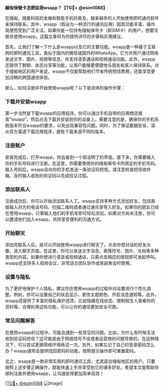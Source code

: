 **緬甸保號卡怎麽註冊wsapp？【TG💪+ @esim1088】**

在缅甸，随着科技的发展和智能手机的普及，越来越多的人开始使用即时通讯软件来保持联系。其中，wsapp（假设为一种流行的通讯应用）因其功能丰富、操作简便而受到广泛关注。如果你是一位持有缅甸保号卡（即SIM卡）的用户，想要注册并使用wsapp，这篇文章将为你提供详尽的步骤和实用建议。

首先，让我们了解一下什么是wsapp以及它的主要功能。wsapp是一种基于互联网的即时通讯工具，类似于国内的微信或国外的WhatsApp。它允许用户通过网络发送文字、图片、视频等信息，并支持语音通话和视频通话功能。此外，wsapp还提供了群聊、状态分享等功能，让用户能够更便捷地与朋友和家人保持联系。对于缅甸地区的用户来说，wsapp不仅能帮助他们节省传统短信费用，还能享受更加流畅的跨国通信体验。

那么，如何注册并开始使用wsapp呢？以下是具体的操作步骤：

### 下载并安装wsapp

第一步当然是下载wsapp的应用程序。你可以通过手机自带的应用商店搜索“wsapp”，然后点击下载并安装到你的设备上。需要注意的是，确保你的手机系统版本符合wsapp的要求，以免出现兼容性问题。同时，为了保证数据安全，请从官方渠道下载应用程序，避免下载来源不明的版本。

### 注册账户

安装完成后，打开wsapp，你会看到一个简洁明了的界面。接下来，你需要输入你的手机号码进行注册。在这里，你需要使用你的缅甸保号卡所绑定的手机号码。输入号码后，wsapp会向你的手机发送一条验证码短信。请注意检查短信收件箱，及时输入收到的验证码以完成验证过程。

### 添加联系人

注册成功后，你可以开始添加联系人了。wsapp支持多种方式添加好友，包括直接输入对方的电话号码、扫描二维码或者通过通讯录导入好友。如果你的朋友已经在使用wsapp，只需输入他们的手机号即可轻松添加。如果对方尚未注册，你可以邀请他们加入wsapp，共同享受便利的沟通方式。

### 开始聊天

添加完联系人后，就可以开始使用wsapp进行聊天了。点击你想对话的好友头像，进入聊天页面。在这里，你可以发送文字消息、表情符号、图片、文档等多种类型的内容。如果你想进行语音或视频通话，只需点击相应的按钮即可发起呼叫。wsapp还支持多人视频会议，非常适合团队协作或家庭聚会时使用。

### 设置与隐私

为了更好地保护个人隐私，建议你在使用wsapp的过程中对设置进行个性化调整。例如，你可以设置自己的状态显示、更改主题颜色、开启消息通知等。此外，wsapp还提供了丰富的隐私保护选项，比如隐藏在线状态、限制陌生人查看你的资料等。合理利用这些功能，可以让你的通信更加安全可靠。

### 常见问题解答

在使用wsapp的过程中，可能会遇到一些常见的问题。比如，为什么有时候无法收到验证码短信？这可能是由于网络信号不佳或者运营商的问题导致的。在这种情况下，可以尝试更换网络环境再试一次。另外，如果忘记了自己的登录密码怎么办？wsapp通常会提供找回密码的功能，按照提示操作即可重置密码。

总之，wsapp是一款非常实用的即时通讯工具，尤其适合缅甸地区的用户。只要按照上述步骤正确操作，就能快速上手并享受到它的诸多好处。希望本文能帮助你顺利注册并使用wsapp，让沟通变得更加简单高效！

[[TG💪+ @esim1088](https://t.me/s/esim1088) ![Image](https://i.postimg.cc/4NQfJmqS/Snipaste-2025-05-13-00-14-12.png)]